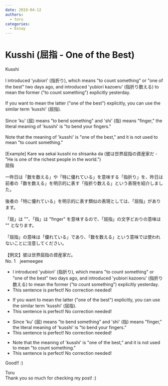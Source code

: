 ```yaml
---
date: 2019-04-12
authors:
  - toru
categories:
  - Essay
---
```


<h1 id="subject_show">Kusshi (屈指 - One of the Best)</h1>
<div class="date" hidden>Apr 12, 2019 07:41</div>
<div id="post"><div id="body_show_ori">
Kusshi<br/><br/>I introduced 'yubiori' (指折り), which means "to count something" or "one of the best" two days ago, and introduced 'yubiori kazoeru' (指折り数える) to mean the former ("to count something") explicitly yesterday.<br/><br/>If you want to mean the latter ("one of the best") explicitly, you can use the similar term 'kusshi' (屈指).<br/><br/>Since 'ku' (屈) means "to bend something" and 'shi' (指) means "finger," the literal meaning of 'kusshi' is "to bend your fingers."<br/><br/>Note that the meaning of 'kusshi' is "one of the best," and it is not used to mean "to count something."<br/><br/>[Example] Kare wa sekai kusshi no shisanka da (彼は世界屈指の資産家だ - "He is one of the richest people in the world.")
</div></div>

<!-- more -->

<div id="post_ja"><div id="body_show_mo">
屈指<br/><br/>一昨日は「数を数える」や「特に優れている」を意味する「指折り」を、昨日は前者の「数を数える」を明示的に表す「指折り数える」という表現を紹介しました。<br/><br/>後者の「特に優れている」を明示的に表す類似の表現としては、「屈指」があります。<br/><br/>「屈」は ""、「指」は "finger" を意味するので、「屈指」の文字どおりの意味は "" となります。<br/><br/>「屈指」の意味は「優れている」であり、「数を数える」という意味では使われないことに注意してください。<br/><br/>【例文】彼は世界屈指の資産家だ。
</div></div>
<div id="block"><div class="first_name"> No. 1　<span class="just_name">jeemeegee</span></div><div id="block2">
<ul class="correction_field">
<li class="incorrect">I introduced 'yubiori' (指折り), which means "to count something" or "one of the best" two days ago, and introduced 'yubiori kazoeru' (指折り数える) to mean the former ("to count something") explicitly yesterday.</li>
<li class="corrected perfect">This sentence is perfect! No correction needed!</li>
</ul>
<ul class="correction_field">
<li class="incorrect">If you want to mean the latter ("one of the best") explicitly, you can use the similar term 'kusshi' (屈指).</li>
<li class="corrected perfect">This sentence is perfect! No correction needed!</li>
</ul>
<ul class="correction_field">
<li class="incorrect">Since 'ku' (屈) means "to bend something" and 'shi' (指) means "finger," the literal meaning of 'kusshi' is "to bend your fingers."</li>
<li class="corrected perfect">This sentence is perfect! No correction needed!</li>
</ul>
<ul class="correction_field">
<li class="incorrect">Note that the meaning of 'kusshi' is "one of the best," and it is not used to mean "to count something."</li>
<li class="corrected perfect">This sentence is perfect! No correction needed!</li>
</ul>
<p class="comment_small">
 Good!! :)
</p>

</div><div class="name"><span class="just_name">Toru</span><br>
Thank you so much for checking my post! :)
</div>
</div>
